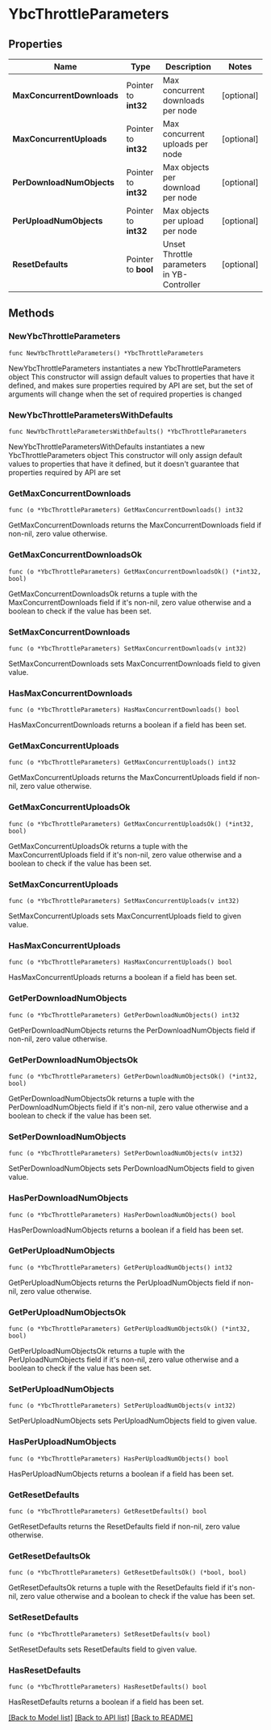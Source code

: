 # YbcThrottleParameters

## Properties

Name | Type | Description | Notes
------------ | ------------- | ------------- | -------------
**MaxConcurrentDownloads** | Pointer to **int32** | Max concurrent downloads per node | [optional] 
**MaxConcurrentUploads** | Pointer to **int32** | Max concurrent uploads per node | [optional] 
**PerDownloadNumObjects** | Pointer to **int32** | Max objects per download per node | [optional] 
**PerUploadNumObjects** | Pointer to **int32** | Max objects per upload per node | [optional] 
**ResetDefaults** | Pointer to **bool** | Unset Throttle parameters in YB-Controller | [optional] 

## Methods

### NewYbcThrottleParameters

`func NewYbcThrottleParameters() *YbcThrottleParameters`

NewYbcThrottleParameters instantiates a new YbcThrottleParameters object
This constructor will assign default values to properties that have it defined,
and makes sure properties required by API are set, but the set of arguments
will change when the set of required properties is changed

### NewYbcThrottleParametersWithDefaults

`func NewYbcThrottleParametersWithDefaults() *YbcThrottleParameters`

NewYbcThrottleParametersWithDefaults instantiates a new YbcThrottleParameters object
This constructor will only assign default values to properties that have it defined,
but it doesn't guarantee that properties required by API are set

### GetMaxConcurrentDownloads

`func (o *YbcThrottleParameters) GetMaxConcurrentDownloads() int32`

GetMaxConcurrentDownloads returns the MaxConcurrentDownloads field if non-nil, zero value otherwise.

### GetMaxConcurrentDownloadsOk

`func (o *YbcThrottleParameters) GetMaxConcurrentDownloadsOk() (*int32, bool)`

GetMaxConcurrentDownloadsOk returns a tuple with the MaxConcurrentDownloads field if it's non-nil, zero value otherwise
and a boolean to check if the value has been set.

### SetMaxConcurrentDownloads

`func (o *YbcThrottleParameters) SetMaxConcurrentDownloads(v int32)`

SetMaxConcurrentDownloads sets MaxConcurrentDownloads field to given value.

### HasMaxConcurrentDownloads

`func (o *YbcThrottleParameters) HasMaxConcurrentDownloads() bool`

HasMaxConcurrentDownloads returns a boolean if a field has been set.

### GetMaxConcurrentUploads

`func (o *YbcThrottleParameters) GetMaxConcurrentUploads() int32`

GetMaxConcurrentUploads returns the MaxConcurrentUploads field if non-nil, zero value otherwise.

### GetMaxConcurrentUploadsOk

`func (o *YbcThrottleParameters) GetMaxConcurrentUploadsOk() (*int32, bool)`

GetMaxConcurrentUploadsOk returns a tuple with the MaxConcurrentUploads field if it's non-nil, zero value otherwise
and a boolean to check if the value has been set.

### SetMaxConcurrentUploads

`func (o *YbcThrottleParameters) SetMaxConcurrentUploads(v int32)`

SetMaxConcurrentUploads sets MaxConcurrentUploads field to given value.

### HasMaxConcurrentUploads

`func (o *YbcThrottleParameters) HasMaxConcurrentUploads() bool`

HasMaxConcurrentUploads returns a boolean if a field has been set.

### GetPerDownloadNumObjects

`func (o *YbcThrottleParameters) GetPerDownloadNumObjects() int32`

GetPerDownloadNumObjects returns the PerDownloadNumObjects field if non-nil, zero value otherwise.

### GetPerDownloadNumObjectsOk

`func (o *YbcThrottleParameters) GetPerDownloadNumObjectsOk() (*int32, bool)`

GetPerDownloadNumObjectsOk returns a tuple with the PerDownloadNumObjects field if it's non-nil, zero value otherwise
and a boolean to check if the value has been set.

### SetPerDownloadNumObjects

`func (o *YbcThrottleParameters) SetPerDownloadNumObjects(v int32)`

SetPerDownloadNumObjects sets PerDownloadNumObjects field to given value.

### HasPerDownloadNumObjects

`func (o *YbcThrottleParameters) HasPerDownloadNumObjects() bool`

HasPerDownloadNumObjects returns a boolean if a field has been set.

### GetPerUploadNumObjects

`func (o *YbcThrottleParameters) GetPerUploadNumObjects() int32`

GetPerUploadNumObjects returns the PerUploadNumObjects field if non-nil, zero value otherwise.

### GetPerUploadNumObjectsOk

`func (o *YbcThrottleParameters) GetPerUploadNumObjectsOk() (*int32, bool)`

GetPerUploadNumObjectsOk returns a tuple with the PerUploadNumObjects field if it's non-nil, zero value otherwise
and a boolean to check if the value has been set.

### SetPerUploadNumObjects

`func (o *YbcThrottleParameters) SetPerUploadNumObjects(v int32)`

SetPerUploadNumObjects sets PerUploadNumObjects field to given value.

### HasPerUploadNumObjects

`func (o *YbcThrottleParameters) HasPerUploadNumObjects() bool`

HasPerUploadNumObjects returns a boolean if a field has been set.

### GetResetDefaults

`func (o *YbcThrottleParameters) GetResetDefaults() bool`

GetResetDefaults returns the ResetDefaults field if non-nil, zero value otherwise.

### GetResetDefaultsOk

`func (o *YbcThrottleParameters) GetResetDefaultsOk() (*bool, bool)`

GetResetDefaultsOk returns a tuple with the ResetDefaults field if it's non-nil, zero value otherwise
and a boolean to check if the value has been set.

### SetResetDefaults

`func (o *YbcThrottleParameters) SetResetDefaults(v bool)`

SetResetDefaults sets ResetDefaults field to given value.

### HasResetDefaults

`func (o *YbcThrottleParameters) HasResetDefaults() bool`

HasResetDefaults returns a boolean if a field has been set.


[[Back to Model list]](../README.md#documentation-for-models) [[Back to API list]](../README.md#documentation-for-api-endpoints) [[Back to README]](../README.md)


